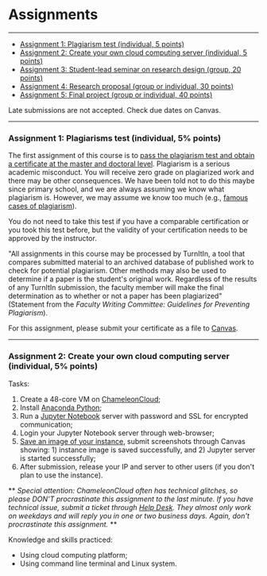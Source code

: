 # Assignments
---

<!-- %%%%%%Open source community / pedagogy as an assignment%%%%%-->

- [Assignment 1: Plagiarism test (individual, 5 points)](#a1)
- [Assignment 2: Create your own cloud computing server (individual, 5 points)](#a2)
- [Assignment 3: Student-lead seminar on research design (group, 20 points)](#a3)
- [Assignment 4: Research proposal (group or individual, 30 points)](#a4)
- [Assignment 5: Final project (group or individual, 40 points)](/final)

<!-- - [Assignment 2: Documentation (individual, 5% points)](#a2)
- [Assignment 4: Parallel computing (individual, 5% points)](#a4)
- [Assignment 5: Disambiguation using algorithm (individual/group, 15% points)](#a5)
- [Assignment 6: NLP/Network analysis (individual/group, 15% points)](#a6)
- [Assignment 7: Analysis and presentation of empirical paper(s) (individual, 15% points)](#a7)
- [Assignment 8: Final project (individual/group, 35% points)](/final) -->

Late submissions are not accepted. Check due dates on Canvas.

---
### <a name="a1"> Assignment 1: Plagiarisms test (individual, 5% points) </a>

The first assignment of this course is to [pass the plagiarism test and obtain a certificate at the master and doctoral level](https://plagiarism.iu.edu/index.html). Plagiarism is a serious academic misconduct. You will receive zero grade on plagiarized work and there may be other consequences. We have been told not to do this maybe since primary school, and we are always assuming we know what plagiarism is. However, we may assume we know too much (e.g., [famous cases of plagiarism](https://www.google.com/search?q=famous+cases+of+plagiarism)).

You do not need to take this test if you have a comparable certification or you took this test before, but the validity of your certification needs to be approved by the instructor.

"All assignments in this course may be processed by TurnItIn, a tool that compares submitted material to an archived database of published work to check for potential plagiarism. Other methods may also be used to determine if a paper is the student's original work. Regardless of the results of any TurnItIn submission, the faculty member will make the final determination as to whether or not a paper has been plagiarized" (Statement from the _Faculty Writing Committee: Guidelines for Preventing Plagiarism_).

For this assignment, please submit your certificate as a file to [Canvas](/#).


---
### <a name="a2"> Assignment 2: Create your own cloud computing server (individual, 5% points) </a>

Tasks:
1. Create a 48-core VM on [ChameleonCloud](https://chameleoncloud.readthedocs.io/en/latest/getting-started/index.html);
2. Install [Anaconda Python](https://www.anaconda.com/distribution/);
3. Run a [Jupyter Notebook](https://jupyter-notebook.readthedocs.io/en/stable/public_server.html) server with password and SSL for encrypted communication;
4. Login your Jupyter Notebook server through web-browser;
5. [Save an image of your instance](https://chameleoncloud.readthedocs.io/en/latest/technical/images.html), submit screenshots through Canvas showing: 1) instance image is saved successfully, and 2) Jupyter server is started successfully;
6. After submission, release your IP and server to other users (if you don't plan to use the instance).

** _Special attention: ChameleonCloud often has technical glitches, so please DON'T procrastinate this assignment to the last minute. If you have technical issue, submit a ticket through [Help Desk](https://www.chameleoncloud.org/user/help/). They almost only work on weekdays and will reply you in one or two business days. Again, don't procrastinate this assignment._ **

Knowledge and skills practiced:
- Using cloud computing platform;
- Using command line terminal and Linux system.

<!-- ---
### <a name="a3"> Assignment 3: Parallel computing (individual, 5% points) </a>

Tasks:
1. Start a Jupyter server as you did in Assignment#2;
2. Install [`htop`](https://hisham.hm/htop/);
3. Define a function to clean, process, or analyze a large dataset of your interest;
4. Compare the efficiency of serial computing to that of parallel computing;
5. Submit a screenshot of `htop` showing all cores are crunching numbers.

Knowledge and skills practiced:
- Using cloud computing platform;
- Using command line terminal and Linux system;
- Python programming: parallel computing.

---
### <a name="a4"> Assignment 4: Disambiguation using algorithm (individual/group, 15% points) </a>

Disambiguating entity is a common task in data preprocessing. For example, the University of Texas at Austin can be written as "UT Austin," "UT-Austin," or even "UTA." How can we recognize these records and give them a unique ID? This assignment will practice this ability.

Tasks:
[The dataset](https://utexas.instructure.com/files/50261524/download?download_frd=1) provided to you is retrieved from [Scopus](https://dev.elsevier.com/index.html), one of the largest bibliographical databases in the world. Each line is a record of a published paper on civil society studies. You are expected to:
1. Generate a codebook of this dataset;
2. Create criteria for disambiguating authors and affiliations.
3. Explain why the criteria can generate valid results.
4. Compile a function according to the criteria, run the function on records, and give unique IDs to these entities.
5. Verify accuracy: choose a random sample and manually check the false positive and false negative rates.
6. Describe: 1) who are the most productive authors in civil society studies? 2) Which are the most productive institutions in civil society studies? 3) How you define "productive."
7. Remember to document everything.

---
### <a name="a5"> Assignment 5: NLP/Network analysis (individual/group, 15% points) </a>

TBD.
 -->
<!-- Review the dataset for Assignment 4, prepare two sets of questions:

- Descriptive. For example, who is the most connected scholar/institution?
- Inferential. For example, are scholars from wealthier countries/institutions more likely to be “structural holes”?

After instructor's approval, these will be the questions you need to answer as Assignment 5. You are expected to submit a detailed report.
 -->
<!-- 
---
### <a name="a6"> Assignment 6: Analysis and presentation of empirical paper(s) (individual, 15% points) </a>

Analyze and present empirical paper(s) using computational social science methods. TBD.
 -->
